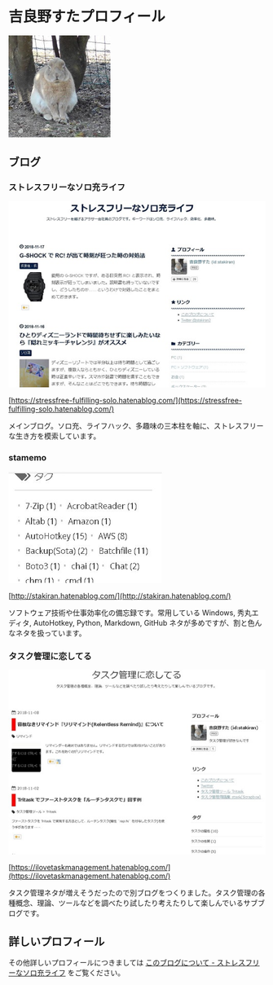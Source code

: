 # 吉良野すたプロフィール
![avatarhalf](avatar_half.jpg)

## ブログ

### ストレスフリーなソロ充ライフ
![stressfree](blog_stressfree.jpg)

[https://stressfree-fulfilling-solo.hatenablog.com/](https://stressfree-fulfilling-solo.hatenablog.com/)

メインブログ。ソロ充、ライフハック、多趣味の三本柱を軸に、ストレスフリーな生き方を模索しています。

### stamemo
![stamemo](blog_stamemo.jpg)

[http://stakiran.hatenablog.com/](http://stakiran.hatenablog.com/)

ソフトウェア技術や仕事効率化の備忘録です。常用している Windows, 秀丸エディタ, AutoHotkey, Python, Markdown, GitHub ネタが多めですが、割と色んなネタを扱っています。

### タスク管理に恋してる
![blog_lovetask](blog_lovetask.jpg)

[https://ilovetaskmanagement.hatenablog.com/](https://ilovetaskmanagement.hatenablog.com/)

タスク管理ネタが増えそうだったので別ブログをつくりました。タスク管理の各種概念、理論、ツールなどを調べたり試したり考えたりして楽しんでいるサブブログです。

## 詳しいプロフィール
その他詳しいプロフィールにつきましては [このブログについて - ストレスフリーなソロ充ライフ](https://stressfree-fulfilling-solo.hatenablog.com/entry/2018/10/27/104349) をご覧ください。
